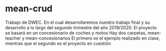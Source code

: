 # mean-crud
Trabajo de DWEC.
En el cual desarrollaremos nuestro trabajo final y su desarrollo a lo largo del segundo trimestre del año 2019/2020.
El proyecto se basará en un concesionario de coches y motos
Hay dos carpetas, mean-teacher y mean-concesionarios
El primero es el ejemplo realizado en clase, mientras que el segundo es el proyecto en cuestión
